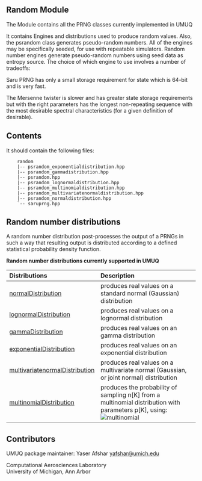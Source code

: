Random Module
------------

The Module contains all the PRNG classes currently implemented in UMUQ

It contains Engines and distributions used to produce random values. 
Also, the psrandom class generates pseudo-random numbers. 
All of the engines may be specifically seeded, for use with repeatable simulators. 
Random number engines generate pseudo-random numbers using seed data as entropy source. 
The choice of which engine to use involves a number of tradeoffs:

Saru PRNG has only a small storage requirement for state which is 64-bit and is very fast.

The Mersenne twister is slower and has greater state storage requirements but with the right parameters has 
the longest non-repeating sequence with the most desirable spectral characteristics (for a given definition of desirable).

Contents
----------------

It should contain the following files:

````
    random
    |-- psrandom_exponentialdistribution.hpp
    |-- psrandom_gammadistribution.hpp
    |-- psrandom.hpp
    |-- psrandom_lognormaldistribution.hpp
    |-- psrandom_multinomialdistribution.hpp
    |-- psrandom_multivariatenormaldistribution.hpp
    |-- psrandom_normaldistribution.hpp
    `-- saruprng.hpp
````

Random number distributions
----------------

A random number distribution post-processes the output of a PRNGs in such a way that resulting output 
is distributed according to a defined statistical probability density function.

**Random number distributions currently supported in UMUQ**

Distributions | Description
:--- | :--- 
[normalDistribution](https://en.wikipedia.org/wiki/Normal_distribution)                          | produces real values on a standard normal (Gaussian) distribution
[lognormalDistribution](https://en.wikipedia.org/wiki/Log-normal_distribution)                   | produces real values on a lognormal distribution
[gammaDistribution](https://en.wikipedia.org/wiki/Gamma_distribution)                            | produces real values on an gamma distribution
[exponentialDistribution](https://en.wikipedia.org/wiki/Exponential_distribution)                | produces real values on an exponential distribution
[multivariatenormalDistribution](https://en.wikipedia.org/wiki/Multivariate_normal_distribution) | produces real values on a multivariate normal (Gaussian, or joint normal) distribution
[multinomialDistribution](https://en.wikipedia.org/wiki/Multinomial_distribution)                | produces the probability of sampling n[K] from a multinomial distribution with parameters p[K], using:  <img src="https://latex.codecogs.com/svg.latex?&space;Pr(X_1=n_1,%20\cdots,%20X_K=n_K)%20=%20\frac{N!}{\left(n_1!%20n_2!%20\cdots%20n_K!%20\right)}%20p_1^{n_1}%20p_2^{n_2}%20\cdots%20p_K^{n_K}" title="multinomial" /> </td>


Contributors
------------
UMUQ package maintainer: Yaser Afshar <yafshar@umich.edu>  

Computational Aerosciences Laboratory<br>
University of Michigan, Ann Arbor
